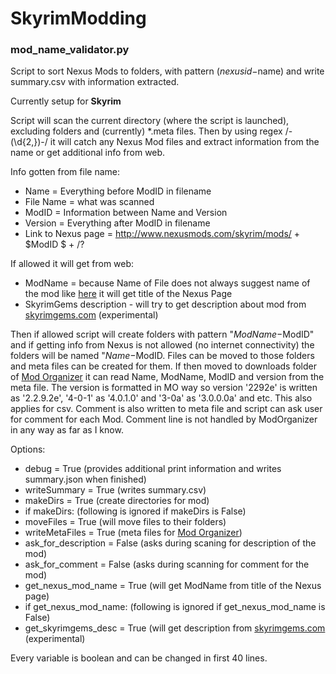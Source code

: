 # SkyrimModding

### mod_name_validator.py

Script to sort Nexus Mods to folders, with pattern ($nexusid-$name) and write summary.csv with information extracted.

Currently setup for **Skyrim**

Script will scan the current directory (where the script is launched), excluding folders and (currently) *.meta files.
Then by using regex /\-(\d{2,})\-/ it will catch any Nexus Mod files and extract information from the name or get additional info from web.

Info gotten from file name:
  - Name = Everything before ModID in filename
  - File Name = what was scanned
  - ModID = Information between Name and Version
  - Version = Everything after ModID in filename
  - Link to Nexus page = http://www.nexusmods.com/skyrim/mods/ + $ModID $ + /?

If allowed it will get from web:
  - ModName = because Name of File does not always suggest name of the mod like [here](http://www.nexusmods.com/skyrim/mods/30947) it will get title of the Nexus Page
  - SkyrimGems description - will try to get description about mod from [skyrimgems.com](http://skyrimgems.com/) (experimental)

Then if allowed script will create folders with pattern "$ModName-$ModID" and if getting info from Nexus is not allowed (no internet connectivity) the folders will be named "$Name-$ModID.
Files can be moved to those folders and meta files can be created for them. If then moved to downloads folder of [Mod Organizer](http://www.nexusmods.com/skyrim/mods/1334/) it can read Name, ModName, ModID and version from the meta file.
The version is formatted in MO way so version '2292e' is written as '2.2.9.2e', '4-0-1' as '4.0.1.0' and '3-0a' as '3.0.0.0a' and etc. This also applies for csv.
Comment is also written to meta file and script can ask user for comment for each Mod. Comment line is not handled by ModOrganizer in any way as far as I know.

Options:
 - debug = True (provides additional print information and writes summary.json when finished)
 - writeSummary = True (writes summary.csv)
 - makeDirs = True (create directories for mod)
 - if makeDirs: (following is ignored if makeDirs is False)
  - moveFiles = True (will move files to their folders)
  - writeMetaFiles = True (meta files for [Mod Organizer](http://www.nexusmods.com/skyrim/mods/1334/))
 - ask_for_description = False (asks during scaning for description of the mod)
 - ask_for_comment = False (asks during scanning for comment for the mod)
 - get_nexus_mod_name = True (will get ModName from title of the Nexus page)
 - if get_nexus_mod_name: (following is ignored if get_nexus_mod_name is False)
  - get_skyrimgems_desc = True (will get description from [skyrimgems.com](http://skyrimgems.com/) (experimental)

Every variable is boolean and can be changed in first 40 lines.

